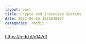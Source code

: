 ```yaml
--- 
layout: post 
title: Crypto and Incentive Systems 
date: 2021-06-16 1623848167 
categories: reddit 
--- 
```

https://redd.it/o147o1
